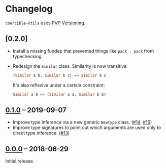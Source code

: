 # Changelog
`coercible-utils` uses [PVP Versioning][PVP].

## [0.2.0]

* Install a missing fundep that prevented things like `pack . pack`
  from typechecking.

* Redesign the `Similar` class. Similarity is now transitive:

  ```haskell
  (Similar a b, Similar b c) => Similar a c
  ```

  It's also reflexive under a certain constraint:

  ```haskell
  Similar a b => (Similar a a, Similar b b)
  ```

## [0.1.0] – 2019-09-07

* Improve type inference via a new generic `Newtype` class. ([#14], [#16])
* Improve type signatures to point out which arguments are used only to
  direct type inference. ([#13])


## [0.0.0] – 2018-06-29
Initial release.


[Unreleased]: https://github.com/sjakobi/coercible-utils/compare/v0.1.0...HEAD
[0.1.0]: https://github.com/sjakobi/coercible-utils/compare/v0.0.0...v0.1.0
[0.0.0]: https://github.com/sjakobi/coercible-utils/releases/tag/v0.0.0

[#13]: https://github.com/sjakobi/coercible-utils/pull/13
[#14]: https://github.com/sjakobi/coercible-utils/pull/14
[#16]: https://github.com/sjakobi/coercible-utils/pull/16

[PVP]: https://pvp.haskell.org

